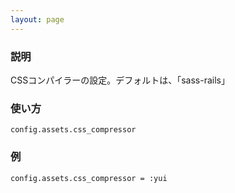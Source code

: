 ```yaml
---
layout: page
---
```

### 説明
CSSコンパイラーの設定。デフォルトは、「sass-rails」

### 使い方
    config.assets.css_compressor

### 例
    config.assets.css_compressor = :yui